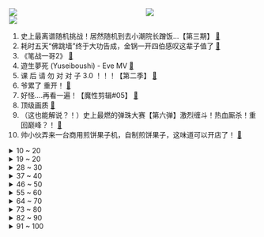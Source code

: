 <div >
	<a style="float:left;width:55%;" href = "https://github.com/anuraghazra/github-readme-stats">
	 <img src = "https://github-readme-stats.vercel.app/api?username=iuuuuuaena&theme=buefy&show_icons=true"/>
	</a>
	<a  style="float:right;width:45%" href = "https://github.com/anuraghazra/github-readme-stats">
	 <img  src="https://github-readme-stats.vercel.app/api/top-langs/?username=anuraghazra&layout=compact"/>
	</a>
	</div>

[![](https://img.shields.io/badge/jxd-@jxdgogogo.xyz-yellowgreen.svg)](https://www.jxdgogogo.xyz)<br>
1. 史上最离谱随机挑战！居然随机到去小潮院长蹭饭...【第三期】 [:link:](//www.bilibili.com/video/BV1q34y1Q7Pu) <br>
2. 耗时五天“佛跳墙”终于大功告成，金锅一开四伯感叹这辈子值了 [:link:](//www.bilibili.com/video/BV1634y1Q7Wr) <br>
3. 《笔战一哥2》 [:link:](//www.bilibili.com/video/BV1mM4y1G7S6) <br>
4. 遊生夢死 (Yuseiboushi)  - Eve MV [:link:](//www.bilibili.com/video/BV1Th411p7jY) <br>
5. 课 后 请 勿 对 对 子 3.0 ！！！【第二季】 [:link:](//www.bilibili.com/video/BV1jA411F7uQ) <br>
6. 爷累了 重开！ [:link:](//www.bilibili.com/video/BV1Yq4y1N7ir) <br>
7. 好怪….再看一遍！【魔性剪辑#05】 [:link:](//www.bilibili.com/video/BV1pL411t7Qn) <br>
8. 顶级画质 [:link:](//www.bilibili.com/video/BV1hb4y1279R) <br>
9. （这也能解说？！）史上最燃的弹珠大赛【第六弹】激烈缠斗！热血厮杀！重回巅峰？！ [:link:](//www.bilibili.com/video/BV1Wv411w7fA) <br>
10. 帅小伙弄来一台商用煎饼果子机，自制煎饼果子，这味道可以开店了！ [:link:](//www.bilibili.com/video/BV1Fq4y1f7PZ) <br>
<details>
<summary>10 ~ 20</summary>

11. 【毕导】如何冲出没有奶豆豆的完美牛奶？冲完后，我悟透了…… [:link:](//www.bilibili.com/video/BV1RL4y1h7mz) <br>
12. 真，真熊猫人？ [:link:](//www.bilibili.com/video/BV1B34y1Q7f7) <br>
13. 屏幕有后坐 打枪更快乐 [:link:](//www.bilibili.com/video/BV18v411w7X4) <br>
14. “你这样子对得起消费者？”成都市市场监管局突查外卖排行榜门店 [:link:](//www.bilibili.com/video/BV1Z64y1h7hn) <br>
15. 《明日方舟》主线【风暴瞭望】开放 限时纪念活动宣传pv [:link:](//www.bilibili.com/video/BV1gA411F7s4) <br>
16. 凶手竟是我自己 [:link:](//www.bilibili.com/video/BV1Yq4y1Z7Rj) <br>
17. “再闯”美国生物实验室！“病毒狂人”竟是预言家？｜溯源美国 [:link:](//www.bilibili.com/video/BV1rq4y1N7zV) <br>
18. 【时代少年团】《夏日vlog》饭桌音乐会 [:link:](//www.bilibili.com/video/BV1C64y1h792) <br>
19. 社 交 废 物 2 [:link:](//www.bilibili.com/video/BV1sv411w73P) <br>
</details>
<details>
<summary>19 ~ 20</summary>

20. 爱，冰冰和机器人 [:link:](//www.bilibili.com/video/BV1kM4y1G7Cq) <br>
21. 花了20000元就做了这个，你说值不值？ [:link:](//www.bilibili.com/video/BV1sb4y127z9) <br>
22. “当美食up主这么多年，就没吃过这么硬核的早餐！” [:link:](//www.bilibili.com/video/BV1uU4y1N7HE) <br>
23. 【李玉刚自投稿】《赤伶》2021交响乐版官方MV发布～ [:link:](//www.bilibili.com/video/BV17Q4y1y7kt) <br>
24. 雷神也想要变得可爱！！ [:link:](//www.bilibili.com/video/BV1Th411p72j) <br>
25. 《 哎 呦 不 错 哦 》 [:link:](//www.bilibili.com/video/BV11g411V7jk) <br>
26. 代入感极强！日军入侵广州，百姓忍辱偷生！9.3分港产抗日剧《义海豪情》P8 [:link:](//www.bilibili.com/video/BV1gf4y1P7r1) <br>
27. 为什么很多人看好外国人而否认我们自己人呢？ [:link:](//www.bilibili.com/video/BV1B64y1h7bZ) <br>
28. 新学期..被熊孩子忽悠穿奥特曼去接他放学.结果居然是整蛊我！ [:link:](//www.bilibili.com/video/BV1FL4y1a7Cn) <br>
</details>
<details>
<summary>28 ~ 30</summary>

29. 价格高达四位数，牛排届的天花板，外脆里嫩汁水饱满【凭啥这么贵ep33-莫尔顿】 [:link:](//www.bilibili.com/video/BV13A411F7Lo) <br>
30. 【不止游戏】游戏和电影中的军事工事，究竟是如何抵御敌人进攻的？ [:link:](//www.bilibili.com/video/BV1aP4y1Y7LV) <br>
31. 大力《你幸福就好》周杰伦25秒前奏新歌续写 [:link:](//www.bilibili.com/video/BV1ZQ4y167Bf) <br>
32. 九种语言版《Despacito》！九种方式演示舌头没了！ [:link:](//www.bilibili.com/video/BV1z3411q7CA) <br>
33. 我 晒 干 了 酱 油 [:link:](//www.bilibili.com/video/BV1KQ4y1r7EE) <br>
34. 美国种族屠杀？西部淘金？要素过多的这款游戏值得2005的年度最佳吗？ [:link:](//www.bilibili.com/video/BV1n3411q7U6) <br>
35. 个个身怀绝技！十月新番扫雷推荐！ [:link:](//www.bilibili.com/video/BV1cf4y1n7bw) <br>
36. 各种类型的监考老师 [:link:](//www.bilibili.com/video/BV1744y1h7CM) <br>
37. 《约战》第四季PV发布 [:link:](//www.bilibili.com/video/BV1uf4y1P7AT) <br>
</details>
<details>
<summary>37 ~ 40</summary>

38. 鬼工球，我国的非遗，当年日本作假在万国博览会模仿被揭穿，国粹的精华技艺，曾经惊艳了世界 [:link:](//www.bilibili.com/video/BV1nA411F7e2) <br>
39. 普通人五官不变，微调2个小细节，告别土气变精致！ [:link:](//www.bilibili.com/video/BV1t3411q7po) <br>
40. 93岁乡村教师英文发音堪比播音腔 [:link:](//www.bilibili.com/video/BV1k3411q7ig) <br>
41. C4炸弹之天神审判！【C4快乐阴人流#23】 [:link:](//www.bilibili.com/video/BV1jQ4y1r7vh) <br>
42. 我创造了一键三连的世界！ [:link:](//www.bilibili.com/video/BV1GA411F7NX) <br>
43. 这人放到现在也是个百大up主 [:link:](//www.bilibili.com/video/BV12L4y1h74E) <br>
44. 《B 站 最 惨 官 方 现 状》 [:link:](//www.bilibili.com/video/BV1Cf4y1J7ZT) <br>
45. 告诉男朋友，我全身都是假的…会发生什么？ [:link:](//www.bilibili.com/video/BV13Q4y1r7Z5) <br>
46. 兵哥哥：我将用35秒能夺走你的“卧槽”！ [:link:](//www.bilibili.com/video/BV1SU4y1P7A5) <br>
</details>
<details>
<summary>46 ~ 50</summary>

47. 好丽友你尽管双标，爷自己做！ [:link:](//www.bilibili.com/video/BV1eq4y1N7is) <br>
48. 还是芦荟店的芦荟汁干净又卫生啊！ [:link:](//www.bilibili.com/video/BV1Lb4y127dj) <br>
49. 独家秘制蒜蓉酱教程来了，整一盘蒜蓉海鲜大咖，太顶了 [:link:](//www.bilibili.com/video/BV1Cq4y1N7zE) <br>
50. 有用又有趣的网站 了解一下? [:link:](//www.bilibili.com/video/BV1VQ4y1y7Hb) <br>
51. 当你可以在MC里控制他人，使其「暴露本性」！? [:link:](//www.bilibili.com/video/BV1LQ4y1r7bk) <br>
52. 《原神》线上音乐会预告-第二期 [:link:](//www.bilibili.com/video/BV1hf4y1P7mK) <br>
53. 【STN快报第六季1】今年最大游戏厂商竟然漫威！？ [:link:](//www.bilibili.com/video/BV1sP4y1Y7aN) <br>
54. 【Wallpaper Engine】万张壁纸中挑选出一众神仙动态壁纸，只为美哭你！ [:link:](//www.bilibili.com/video/BV1Xf4y1J7MV) <br>
55. 用1000个bug来还原黄金矿工!#4 [:link:](//www.bilibili.com/video/BV1bQ4y1y7x3) <br>
</details>
<details>
<summary>55 ~ 60</summary>

56. B站的小学生是怎样学习的？ [:link:](//www.bilibili.com/video/BV14v411w743) <br>
57. BLACKPINK LISA Solo出道曲LALISA MV+首舞台公开 [:link:](//www.bilibili.com/video/BV1zL411t7Hq) <br>
58. 老E教你如何在五星级酒店里练就铁头功！ [:link:](//www.bilibili.com/video/BV1TA411F7xw) <br>
59. 试喝对比几万元一瓶的82年拉图和7000元一瓶的普通拉图有什么区别？ [:link:](//www.bilibili.com/video/BV1r64y1h7ve) <br>
60. 当你被锋利25的猎人追杀！ [:link:](//www.bilibili.com/video/BV1yq4y1Z7ad) <br>
61. 准备倒霉吧 [:link:](//www.bilibili.com/video/BV13f4y1P713) <br>
62. 实 用 防 身 术 3.0 🔪 [:link:](//www.bilibili.com/video/BV1wf4y1P7RG) <br>
63. 瓜 樣 年 華 [:link:](//www.bilibili.com/video/BV1LL411x7Vn) <br>
64. 救了上千只猫的我，居然被一只高楼蓝白调戏了！ [:link:](//www.bilibili.com/video/BV1oU4y1P7Ex) <br>
</details>
<details>
<summary>64 ~ 70</summary>

65. 【罗翔】什么叫“好学生”？学生最需要做好哪些事情？-直播回放 [:link:](//www.bilibili.com/video/BV1E44y1h7ze) <br>
66. 警察执行任务，发现村民家里有个大米缸，一掏全家死刑 [:link:](//www.bilibili.com/video/BV1QM4y1G7oG) <br>
67. 在游戏中比拼运动项目！ [:link:](//www.bilibili.com/video/BV1Ag41157Cn) <br>
68. 【瞎拍日记_02】黑Saber拍摄VLOG！ [:link:](//www.bilibili.com/video/BV12f4y1J7BK) <br>
69. 【这谁？！😨】⚠️这 不 是 我 认 识 的 嘉 然⚠️【SOLOxDUMB DUMB mix版】 [:link:](//www.bilibili.com/video/BV1mU4y1P7y6) <br>
70. 拳头大的熟醉虾，比红烧肉还香，和邻桌小伙伴分享美味～无广试吃员/美食探店 [:link:](//www.bilibili.com/video/BV1rM4y1G7Ad) <br>
71. 【瑞克与莫蒂】#177第五季大结局分析与彩蛋（第三部分：全五季全时间线所有剧情深度整理） [:link:](//www.bilibili.com/video/BV1iq4y1N7RT) <br>
72. 同学们，今天耽误大家三分钟… [:link:](//www.bilibili.com/video/BV1tq4y1N7Ka) <br>
73. 我的世界，但是你被「困在主世界」！！ [:link:](//www.bilibili.com/video/BV15f4y1P72m) <br>
</details>
<details>
<summary>73 ~ 80</summary>

74. 少女的娇羞，谁能不心动呢？【折枝花满衣】原创编舞 [:link:](//www.bilibili.com/video/BV1yq4y1N7rq) <br>
75. 青 莲 地 心 火 [:link:](//www.bilibili.com/video/BV1CQ4y1y7V8) <br>
76. 【医学博士】舍友总打呼噜怎么办？I 打呼噜正威胁你的生命 [:link:](//www.bilibili.com/video/BV1DL4y1h7u7) <br>
77. 这买的也太爽了吧！ [:link:](//www.bilibili.com/video/BV1Th411p782) <br>
78. 禁  止  套  娃 ！！！ [:link:](//www.bilibili.com/video/BV15L411x72c) <br>
79. 信不信我能把你当兵线清了 [:link:](//www.bilibili.com/video/BV1Ng41157d5) <br>
80. 抗癌博主阿健已去世，感谢大家对他的鼓励和帮助 [:link:](//www.bilibili.com/video/BV1uf4y1n7sV) <br>
81. 英雄联盟十周年，也是我做视频的十周年 [:link:](//www.bilibili.com/video/BV12M4y1G7xu) <br>
82. 【“合唱国家队”疯狂整活，超燃《黑猫警长》致敬童年】射雕、吸猫、口技、说唱、小品……要素过多，请刷屏 [:link:](//www.bilibili.com/video/BV1Fg41157Pi) <br>
</details>
<details>
<summary>82 ~ 90</summary>

83. 《社 交 天 花 板》 [:link:](//www.bilibili.com/video/BV1r34y1Q7EF) <br>
84. 耗时4小时，国宴大厨展示真正的技术，上汤芝士焗龙虾 [:link:](//www.bilibili.com/video/BV1oQ4y167re) <br>
85. 【名场面】高晓松那些年都说啥了 [:link:](//www.bilibili.com/video/BV15v411w7ek) <br>
86. 全国只剩175个！比大熊猫还少的调查记者，到底是啥样的？ [:link:](//www.bilibili.com/video/BV1Av411w7xj) <br>
87. 此曲献给不想活了的你 [:link:](//www.bilibili.com/video/BV13Q4y117A8) <br>
88. 〖手工耿〗车载上瘾刑具 [:link:](//www.bilibili.com/video/BV1964y1h7rj) <br>
89. 14年前的动画神作因为质量太高，太烧钱，没钱做到大结局？中华小子出续作！12分钟带你了解和回忆《中华小子》 [:link:](//www.bilibili.com/video/BV1uQ4y1r7wc) <br>
90. 【井上正大】味觉的破坏者，螺蛳粉参见！ [:link:](//www.bilibili.com/video/BV1MQ4y1y7aJ) <br>
91. 华为鸿蒙系统一镜到底主题 原神·雷电将军《无想一刀》 [:link:](//www.bilibili.com/video/BV1Gv411w7h3) <br>
</details>
<details>
<summary>91 ~ 100</summary>

92. 重生之南辰王妃 | 任嘉伦 白鹿 [:link:](//www.bilibili.com/video/BV1JP4y1Y7qs) <br>
93. 女孩整容失败后维权却惨被殴打拘禁：敢惹我？别想活着离开济南！ [:link:](//www.bilibili.com/video/BV1WL411x7CQ) <br>
94. 展示我这些年来做的部分笔记 [:link:](//www.bilibili.com/video/BV14M4y1g76T) <br>
95. 中演协将与B站 微博等平台对严重违规账号实施联合惩戒 [:link:](//www.bilibili.com/video/BV12L4y1h7Zm) <br>
96. 【赤羽原创】西行【忘川风华录】 [:link:](//www.bilibili.com/video/BV1Wf4y1P7HG) <br>
97. 那些绝美的中国传统文化Apps [:link:](//www.bilibili.com/video/BV1NL4y1a7Zt) <br>
98. 秀恩爱的离我远一点啊啊啊啊！ [:link:](//www.bilibili.com/video/BV1bq4y1N7Ei) <br>
99. 真实存在的场景 [:link:](//www.bilibili.com/video/BV1NP4y1Y7zJ) <br>
100. 【教程】如何半小时制作一首《踏山河》这样的低质量网络神曲 [:link:](//www.bilibili.com/video/BV1Xq4y1N7Bk) <br>
</details>
